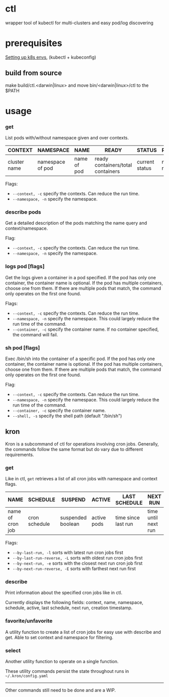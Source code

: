# ctl
wrapper tool of kubectl for multi-clusters and easy pod/log discovering

# prerequisites
[Setting up k8s envs](https://github.com/wish/k8s/wiki/Setting-up-your-environment-for-k8s), (kubectl + kubeconfig)

## build from source
make build/ctl.<darwin|linux>
and move bin/<darwin|linux>/ctl to the $PATH

# usage

### get
List pods with/without namespace given and over contexts.

| CONTEXT | NAMESPACE | NAME | READY | STATUS | RESTARTS | AGE |
|------|---------|-------|-------|-------|-------|-------
| cluster name | namespace of pod | name of pod | ready containers/total containers | current status |number of restarts | time since starting

Flags:
- `--context, -c` specify the contexts. Can reduce the run time.
- `--namespace, -n` specify the namespace.

### describe pods
Get a detailed description of the pods matching the name query and context/namespace.

Flag:
- `--context, -c` specify the contexts. Can reduce the run time.
- `--namespace, -n` specify the namespace.

### logs pod [flags]
Get the logs given a container in a pod specified. If the pod has only one container, the container name is optional. If the pod has multiple containers, choose one from them. If there are multiple pods that match, the command only operates on the first one found.

Flags:
- `--context, -c` specify the contexts. Can reduce the run time.
- `--namespace, -n` specify the namespace. This could largely reduce the run time of the command.
- `--container, -c` specify the container name. If no container specified, the command will fail.

### sh pod [flags]
Exec /bin/sh into the container of a specific pod. If the pod has only one container, the container name is optional. If the pod has multiple containers, choose one from them. If there are multiple pods that match, the command only operates on the first one found.


Flag:
- `--context, -c` specify the contexts. Can reduce the run time.
- `--namespace, -n` specify the namespace. This could largely reduce the run time of the command.
- `--container, -c` specify the container name.
- `--shell, -s` specify the shell path (default "/bin/sh")

## kron
Kron is a subcommand of ctl for operations involving cron jobs. Generally, the commands follow the same format but do vary due to different requirements.

### get

Like in ctl, `get` retrieves a list of all cron jobs with namespace and context flags.

| NAME | SCHEDULE | SUSPEND | ACTIVE | LAST SCHEDULE | NEXT RUN | AGE | CONTEXT |
|------|------|------|------|------|------|------|------|
| name of cron job | cron schedule | suspended boolean | active pods | time since last run | time until next run | time since adding | cluster name |
Flags:
- `--by-last-run, -l` sorts with latest run cron jobs first
- `--by-last-run-reverse, -L` sorts with oldest run cron jobs first
- `--by-next-run, -e` sorts with the closest next run cron job first
- `--by-next-run-reverse, -E` sorts with farthest next run first

### describe
Print information about the specified cron jobs like in ctl.

Currently displays the following fields: context, name, namespace, schedule, active, last schedule, next run, creation timestamp.

### favorite/unfavorite
A utility function to create a list of cron jobs for easy use with describe and get.
Able to set context and namespace for filtering.

### select
Another utility function to operate on a single function.

These utility commands persist the state throughout runs in `~/.kron/config.yaml`

---
Other commands still need to be done and are a WIP.

